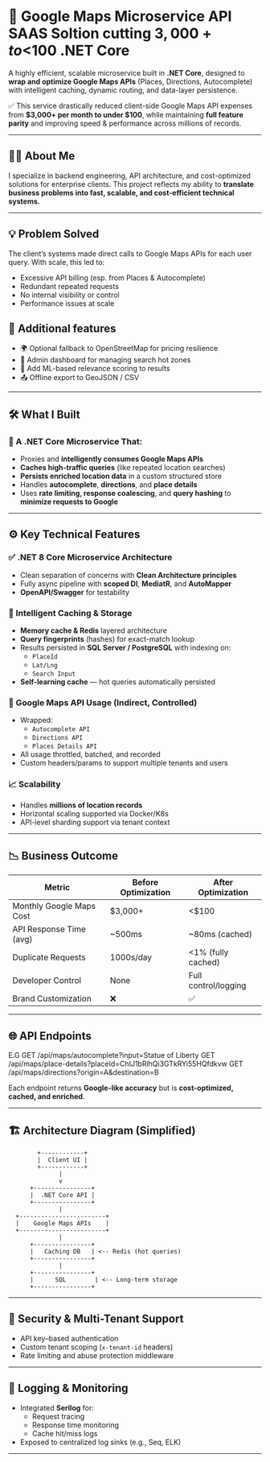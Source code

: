 # 🧭 Google Maps Microservice API SAAS Soltion cutting $3,000+ to <$100 .NET Core

A highly efficient, scalable microservice built in **.NET Core**, designed to **wrap and optimize Google Maps APIs** (Places, Directions, Autocomplete) with intelligent caching, dynamic routing, and data-layer persistence.

✅ This service drastically reduced client-side Google Maps API expenses from **$3,000+ per month to under $100**, while maintaining **full feature parity** and improving speed & performance across millions of records.

---

## 🙋‍♂️ About Me

I specialize in backend engineering, API architecture, and cost-optimized solutions for enterprise clients. This project reflects my ability to **translate business problems into fast, scalable, and cost-efficient technical systems.**

---

## 💡 Problem Solved

The client’s systems made direct calls to Google Maps APIs for each user query. With scale, this led to:
- Excessive API billing (esp. from Places & Autocomplete)
- Redundant repeated requests
- No internal visibility or control
- Performance issues at scale

## 🧠 Additional features
-  🌍 Optional fallback to OpenStreetMap for pricing resilience
-  🔑 Admin dashboard for managing search hot zones
-  🧠 Add ML-based relevance scoring to results
-  📤 Offline export to GeoJSON / CSV

---

## 🛠️ What I Built

### 🔹 A .NET Core Microservice That:
- Proxies and **intelligently consumes Google Maps APIs**
- **Caches high-traffic queries** (like repeated location searches)
- **Persists enriched location data** in a custom structured store
- Handles **autocomplete**, **directions**, and **place details**
- Uses **rate limiting, response coalescing**, and **query hashing** to **minimize requests to Google**

---

## ⚙️ Key Technical Features

### ✅ .NET 8 Core Microservice Architecture
- Clean separation of concerns with **Clean Architecture principles**
- Fully async pipeline with **scoped DI**, **MediatR**, and **AutoMapper**
- **OpenAPI/Swagger** for testability

### 🧠 Intelligent Caching & Storage
- **Memory cache & Redis** layered architecture
- **Query fingerprints** (hashes) for exact-match lookup
- Results persisted in **SQL Server / PostgreSQL** with indexing on:
  - `PlaceId`
  - `Lat/Lng`
  - `Search Input`
- **Self-learning cache** — hot queries automatically persisted

### 📍 Google Maps API Usage (Indirect, Controlled)
- Wrapped:
  - `Autocomplete API`
  - `Directions API`
  - `Places Details API`
- All usage throttled, batched, and recorded
- Custom headers/params to support multiple tenants and users

### 📈 Scalability
- Handles **millions of location records**
- Horizontal scaling supported via Docker/K8s
- API-level sharding support via tenant context

---

## 📉 Business Outcome

| Metric                     | Before Optimization | After Optimization |
|----------------------------|---------------------|---------------------|
| Monthly Google Maps Cost   | $3,000+             | <$100               |
| API Response Time (avg)    | ~500ms              | ~80ms (cached)      |
| Duplicate Requests         | 1000s/day           | <1% (fully cached)  |
| Developer Control          | None                | Full control/logging|
| Brand Customization        | ❌                  | ✅                  |

---

## 🌐 API Endpoints
E.G
GET /api/maps/autocomplete?input=Statue of Liberty
GET /api/maps/place-details?placeId=ChIJ1bRlhQi3GTkRYi55HQfdkvw
GET /api/maps/directions?origin=A&destination=B



Each endpoint returns **Google-like accuracy** but is **cost-optimized, cached, and enriched**.

---

## 🏗️ Architecture Diagram (Simplified)

            +------------+
            |  Client UI |
            +------------+
                  |
                  v
          +----------------+
          |  .NET Core API |
          +----------------+
                  |
      +------------------------+
      |    Google Maps APIs    |
      +------------------------+
                  |
          +----------------+
          |   Caching DB   | <-- Redis (hot queries)
          +----------------+
                  |
          +----------------+
          |      SQL        | <-- Long-term storage
          +----------------+



---

## 🔐 Security & Multi-Tenant Support

- API key–based authentication
- Custom tenant scoping (`x-tenant-id` headers)
- Rate limiting and abuse protection middleware

---

## 📍 Logging & Monitoring

- Integrated **Serilog** for:
  - Request tracing
  - Response time monitoring
  - Cache hit/miss logs
- Exposed to centralized log sinks (e.g., Seq, ELK)

---

